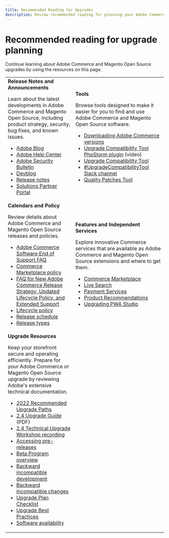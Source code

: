 ```yaml
---
title: Recommended Reading for Upgrades
description: Review recommended reading for planning your Adobe Commerce or Magento Open Source upgrade.
---
```


# Recommended reading for upgrade planning

Continue learning about Adobe Commerce and Magento Open Source upgrades by using the resources on this page.

<table>
  <tbody>
    <tr>
      <td><strong>Release Notes and Announcements</strong>
        <p>Learn about the latest developments in Adobe Commerce and Magento Open Source, including product strategy, security, bug fixes, and known issues.</p>
          <ul>
            <li><a href="https://blog.adobe.com/">Adobe Blog</a></li>
            <li><a href="https://support.magento.com/hc/en-us">Adobe Help Center</a></li>
            <li><a href="https://helpx.adobe.com/security/products/magento/apsb22-12.html">Adobe Security Bulletin</a></li>
            <li><a href="https://community.magento.com/t5/Magento-DevBlog/bg-p/devblog">Devblog</a></li>
            <li><a href="https://devdocs.magento.com/guides/v2.4/release-notes/bk-release-notes.html">Release notes</a></li>
            <li><a href="https://solutionpartners.adobe.com/solution-partners.html">Solutions Partner Portal</a></li>
          </ul>
        </td>
      <td><strong>Tools</strong>
        <p>Browse tools designed to make it easier for you to find and use Adobe Commerce and Magento Open Source software.</p>
          <ul>
            <li><a href="https://magento.com/tech-resources/downloads">Downloading Adobe Commerce versions</li>
            <li><a href="https://experienceleague.adobe.com/docs/commerce-learn/tutorials/uct-phpstorm.html?lang=en">Upgrade Compatibility Tool PhpStorm plugin</a> (video)</li>
            <li><a href="https://experienceleague.adobe.com/docs/commerce-operations/upgrade-guide/upgrade-compatibility-tool/overview.html?lang=en">Upgrade Compatibility Tool</a></li>
            <li><a href="https://magentocommeng.slack.com/archives/C019Y143U9F">#UpgradeCompatibilityTool Slack channel</a></li>
            <li><a href="https://devdocs.magento.com/quality-patches/usage.html">Quality Patches Tool</a></li>
          </ul>
      </td>
    </tr>
    <tr>
      <td><strong>Calendars and Policy</strong>
        <p>Review details about Adobe Commerce and Magento Open Source releases and policies.</p>
          <ul>
            <li><a href="https://support.magento.com/hc/en-us/articles/4965909814797-Adobe-Commerce-Software-End-of-Support-FAQ">Adobe Commerce Software End of Support FAQ</a></li>
            <li><a href="https://marketplacesupport.magento.com/hc/en-us/articles/4413722432653">Commerce Marketplace policy</a></li>
            <li><a href="https://support.magento.com/hc/en-us/articles/4409421516301-FAQ-for-New-Adobe-Commerce-Release-Strategy-and-Updated-Lifecycle-Policy">FAQ for New Adobe Commerce Release Strategy, Updated Lifecycle Policy, and Extended Support</a></li>
            <li><a href="https://www.adobe.com/content/dam/cc/en/legal/terms/enterprise/pdfs/Adobe-Commerce-Software-Lifecycle-Policy.pdf">Lifecycle policy</a></li>
            <li><a href="https://devdocs.magento.com/release/">Release schedule</a></li>
            <li><a href="https://devdocs.magento.com/release/policy/">Release types</a></li>
          </ul>
        </td>
      <td><strong>Features and Independent Services</strong>
        <p>Explore innovative Commerce services that are available as Adobe Commerce and Magento Open Source extensions and where to get them.</p>
          <ul>
            <li><a href="https://marketplace.magento.com/">Commerce Marketplace</a></li>
            <li><a href="https://marketplace.magento.com/magento-live-search.html">Live Search</a></li>
            <li><a href="https://marketplace.magento.com/magento-payment-services.html">Payment Services</a></li>
            <li><a href="https://marketplace.magento.com/magento-product-recommendations.html">Product Recommendations</a></li>
            <li><a href="https://developer.adobe.com/commerce/pwa-studio/guides/upgrading-versions">Upgrading PWA Studio</a></li>
          </ul>
      </td>
    </tr>
    <tr>
      <td><strong>Upgrade Resources</strong>
        <p>Keep your storefront secure and operating efficiently. Prepare for your Adobe Commerce or Magento Open Source upgrade by reviewing Adobe's extensive technical documentation.</p>
          <ul>
            <li><a href="https://experienceleague.adobe.com/docs/commerce-operations/upgrade-guide/resources/recommended-upgrade-paths-2022.html?lang=en">2022 Recommended Upgrade Paths</a></li>
            <li><a href="../../assets/upgrade-guide/adobe-commerce-2-4-upgrade-guide.pdf">2.4 Upgrade Guide</a> (PDF)</li>
            <li><a href="https://experienceleague.adobe.com/docs/commerce-learn/tutorials/upgrade-workshop.html?lang=en">2.4 Technical Upgrade Workshop recording</a></li>
            <li><a href="https://support.magento.com/hc/en-us/articles/360034120932">Accessing pre-releases</a></li>
            <li><a href="https://devdocs.magento.com/release/beta-program.html">Beta Program overview</a></li>
            <li><a href="https://devdocs.magento.com/contributor-guide/backward-compatible-development/index.html">Backward incompatible development</a></li>
            <li><a href="https://devdocs.magento.com/guides/v2.4/release-notes/backward-incompatible-changes/index.html">Backward incompatible changes</a></li>
            <li><a href="https://support.magento.com/hc/en-us/articles/360057968951-Upgrade-plan-checklist-for-Adobe-Commerce">Upgrade Plan Checklist</a></li>
            <li><a href="https://experienceleague.adobe.com/docs/commerce-operations/upgrade-guide/prepare/best-practices.html?lang=en">Upgrade Best Practices</a></li>
            <li><a href="https://devdocs.magento.com/release/availability.html">Software availability</a></li>
          </ul>
      </td>
      <td></td>
    </tr>
  </tbody>
</table>